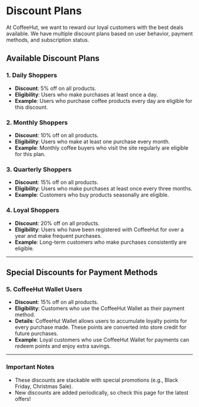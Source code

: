 # Discount Plans

At CoffeeHut, we want to reward our loyal customers with the best deals available. We have multiple discount plans based on user behavior, payment methods, and subscription status.

## Available Discount Plans

### 1. **Daily Shoppers**
- **Discount**: 5% off on all products.
- **Eligibility**: Users who make purchases at least once a day.
- **Example**: Users who purchase coffee products every day are eligible for this discount.

### 2. **Monthly Shoppers**
- **Discount**: 10% off on all products.
- **Eligibility**: Users who make at least one purchase every month.
- **Example**: Monthly coffee buyers who visit the site regularly are eligible for this plan.

### 3. **Quarterly Shoppers**
- **Discount**: 15% off on all products.
- **Eligibility**: Users who make purchases at least once every three months.
- **Example**: Customers who buy products seasonally are eligible.

### 4. **Loyal Shoppers**
- **Discount**: 20% off on all products.
- **Eligibility**: Users who have been registered with CoffeeHut for over a year and make frequent purchases.
- **Example**: Long-term customers who make purchases consistently are eligible.

---

## Special Discounts for Payment Methods

### 5. **CoffeeHut Wallet Users**
- **Discount**: 15% off on all products.
- **Eligibility**: Customers who use the CoffeeHut Wallet as their payment method.
- **Details**: CoffeeHut Wallet allows users to accumulate loyalty points for every purchase made. These points are converted into store credit for future purchases. 
- **Example**: Loyal customers who use CoffeeHut Wallet for payments can redeem points and enjoy extra savings.

---

### Important Notes
- These discounts are stackable with special promotions (e.g., Black Friday, Christmas Sale).
- New discounts are added periodically, so check this page for the latest offers!

